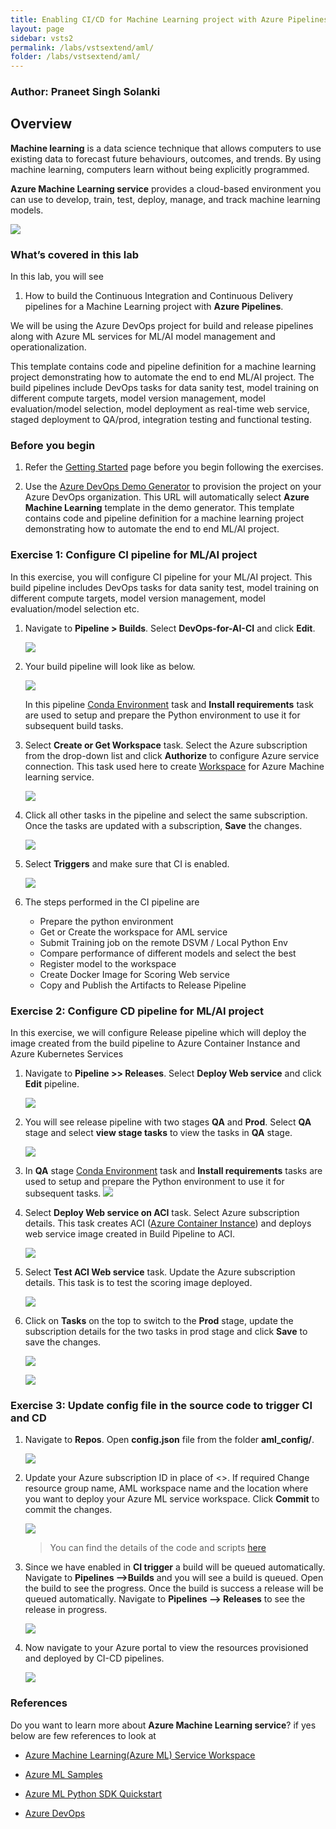 ```yaml
---
title: Enabling CI/CD for Machine Learning project with Azure Pipelines
layout: page
sidebar: vsts2
permalink: /labs/vstsextend/aml/
folder: /labs/vstsextend/aml/
---
```

<div class="rw-ui-container"></div>

### Author: Praneet Singh Solanki

## Overview
**Machine learning** is a data science technique that allows computers to use existing data to forecast future behaviours, outcomes, and trends. By using machine learning, computers learn without being explicitly programmed.

**Azure Machine Learning service** provides a cloud-based environment you can use to develop, train, test, deploy, manage, and track machine learning models. 

![](images/aml.png)

### What’s covered in this lab
In this lab, you will see
1. How to build the Continuous Integration and Continuous Delivery pipelines for a Machine Learning project with **Azure Pipelines**. 

We will be using the Azure DevOps project for build and release pipelines along with Azure ML services for ML/AI model management and operationalization. 

This template contains code and pipeline definition for a machine learning project demonstrating how to automate the end to end ML/AI project. The build pipelines include DevOps tasks for data sanity test, model training on different compute targets, model version management, model evaluation/model selection, model deployment as real-time web service, staged deployment to QA/prod, integration testing and functional testing.

### Before you begin

1. Refer the [Getting Started](../Setup/) page before you begin following the exercises.

1. Use the [Azure DevOps Demo Generator](https://azuredevopsdemogenerator.azurewebsites.net/?name=machinelearning) to provision the project on your Azure DevOps organization. This URL will automatically select **Azure Machine Learning** template in the demo generator. This template contains code and pipeline definition for a machine learning project demonstrating how to automate the end to end ML/AI project. 

### Exercise 1: Configure CI pipeline for ML/AI project

In this exercise, you will configure CI pipeline for your ML/AI project. This build pipeline includes DevOps tasks for data sanity test, model training on different compute targets, model version management, model evaluation/model selection etc.

1.  Navigate to **Pipeline > Builds**. Select **DevOps-for-AI-CI** and click **Edit**.

     ![](images/edit-ci.png)

1. Your build pipeline will look like as below. 
   
     ![](images/ci-pipeline.png)

     In this pipeline [Conda Environment](https://docs.microsoft.com/en-us/azure/devops/pipelines/tasks/package/conda-environment?view=azdevops) task and **Install requirements** task are used to setup and prepare the Python environment to use it for subsequent build tasks.

1. Select **Create or Get Workspace** task. Select the Azure subscription from the drop-down list and click **Authorize** to configure Azure service connection. This task used here to create [Workspace](https://docs.microsoft.com/en-us/azure/machine-learning/service/concept-azure-machine-learning-architecture#workspace) for Azure Machine learning service.

    ![](images/create-workspace.png)

 1. Click all other tasks in the pipeline and select the same subscription. Once the tasks are updated with a subscription, **Save** the changes.
     
       ![](images/save-ci.png)

1. Select **Triggers** and make sure that CI is enabled.
      
      ![](images/ci-trigger.png)

1. The steps performed in the CI pipeline are 

    - Prepare the python environment
    - Get or Create the workspace for AML service
    - Submit Training job on the remote DSVM / Local Python Env
    - Compare performance of different models and select the best
    - Register model to the workspace
    - Create Docker Image for Scoring Web service
    - Copy and Publish the Artifacts to Release Pipeline

### Exercise 2: Configure CD pipeline for ML/AI project
In this exercise, we will configure Release pipeline which will deploy the image created from the build pipeline to Azure Container Instance and Azure Kubernetes Services

1. Navigate to **Pipeline >> Releases**. Select **Deploy Web service** and click **Edit** pipeline. 

   ![](images/edit-cd.png)

1. You will see release pipeline with two stages **QA** and **Prod**. Select **QA** stage and select **view stage tasks** to view the tasks in **QA** stage.
    
    ![](images/qa-stage.png)

1. In **QA** stage [Conda Environment](https://docs.microsoft.com/en-us/azure/devops/pipelines/tasks/package/conda-environment?view=azdevops) task and **Install requirements** tasks are used to setup and prepare the Python environment to use it for subsequent tasks.
       ![](images/qa-env.png)

1. Select **Deploy Web service on ACI** task. Select Azure subscription details. This task creates ACI ([Azure Container Instance](https://azure.microsoft.com/en-in/services/container-instances/)) and deploys web service image created in Build Pipeline to ACI.

    ![](images/qa-aci.png)

1. Select **Test ACI Web service** task. Update the Azure subscription details. This task is to test the scoring image deployed.

   ![](images/qa-test.png)

1. Click on **Tasks** on the top to switch to the **Prod** stage, update the subscription details for the two tasks in prod stage and click **Save** to save the changes.

    ![](images/prod-stage.png)

    ![](images/prod-tasks.png)

### Exercise 3: Update config file in the source code to trigger CI and CD

1. Navigate to **Repos**. Open **config.json** file from the folder **aml_config/**.

      ![](images/config-edit.png)

1. Update your Azure subscription ID in place of <>. If  required Change resource group name, AML workspace name and the location where you want to deploy your Azure ML service workspace. Click **Commit** to commit the changes.

      ![](images/update-config.png)

   > You can find the details of the code and scripts [here](https://github.com/praneetmsft/DevOpsForAI/blob/master/docs/code_description.md)

1. Since we have enabled in **CI trigger** a build will be queued automatically. Navigate to **Pipelines -->Builds** and you will see a build is queued. Open the build to see the progress.
Once the build is success a release will be queued automatically. Navigate to **Pipelines --> Releases** to see the release in progress.
  
   ![](images/build-release-progress.gif)

1. Now navigate to your Azure portal to view the resources provisioned and deployed by CI-CD pipelines.
   
    ![](images/azureportal1.gif)


### References 
Do you want to learn more about **Azure Machine Learning service**? if yes below are few references to look at
- [Azure Machine Learning(Azure ML) Service Workspace](https://docs.microsoft.com/en-us/azure/machine-learning/service/overview-what-is-azure-ml)

- [Azure ML Samples](https://docs.microsoft.com/en-us/azure/machine-learning/service/samples-notebooks)
- [Azure ML Python SDK Quickstart](https://docs.microsoft.com/en-us/azure/machine-learning/service/quickstart-create-workspace-with-python)
- [Azure DevOps](https://docs.microsoft.com/en-us/azure/devops/?view=vsts)

